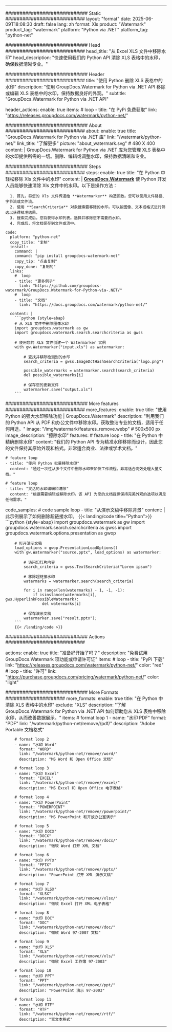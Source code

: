 
---
############################# Static ############################
layout: "format"
date:  2025-06-09T18:08:30
draft: false
lang: zh
format: Xls
product: "Watermark"
product_tag: "watermark"
platform: "Python via .NET"
platform_tag: "python-net"

############################# Head ############################
head_title: "从 Excel XLS 文件中移除水印"
head_description: "快速使用我们的 Python API 清除 XLS 表格中的水印，确保数据清晰专业。"

############################# Header ############################
title: "使用 Python 删除 XLS 表格中的水印" 
description: "使用 GroupDocs.Watermark for Python via .NET API 移除或编辑 XLS 表格中的水印，保持数据良好的外观。"
subtitle: "GroupDocs.Watermark for Python via .NET API" 

header_actions:
  enable: true
  items:
    #  loop
    - title: "在 PyPi 免费获取"
      link: "https://releases.groupdocs.com/watermark/python-net/"
      
############################# About ############################
about:
    enable: true
    title: "GroupDocs.Watermark for Python via .NET 库"
    link: "/watermark/python-net/"
    link_title: "了解更多"
    picture: "about_watermark.svg" # 480 X 400
    content: |
       GroupDocs.Watermark for Python via .NET 库为您管理 XLS 表格中的水印提供所需的一切。删除、编辑或调整水印，保持数据清晰和专业。

############################# Steps ############################
steps:
    enable: true
    title: "在 Python 中轻松移除 Xls 文件中的水印"
    content: |
      **[GroupDocs.Watermark](https://products.groupdocs.com/watermark/python-net/)** 使 Python 开发人员能够快速清除 Xls 文件中的水印。以下是操作方法：
      
      1. 首先，将您的 Xls 文件传递给 **Watermarker** 构造函数。您可以使用文件路径、字节流或文件流。
      2. 使用 **SearchCriteria** 对象搜索要移除的水印。可以按图像、文本或格式进行筛选以获得精准结果。
      3. 搜索完成后，您将获得水印列表。选择并移除您不需要的水印。
      4. 完成后，将文档保存到文件或流中。
   
    code:
      platform: "python-net"
      copy_title: "复制"
      install:
        command: |
        command: "pip install groupdocs-watermark-net"
        copy_tip: "点击复制"
        copy_done: "复制的"
      links:
        #  loop
        - title: "更多例子"
          link: "https://github.com/groupdocs-watermark/GroupDocs.Watermark-for-Python-via-.NET/"
        #  loop
        - title: "文档"
          link: "https://docs.groupdocs.com/watermark/python-net/"
          
      content: |
        ```python {style=abap}
        # 从 XLS 文件中删除图像水印
        import groupdocs.watermark as gw
        import groupdocs.watermark.search.searchcriteria as gwss

        # 使用您的 XLS 文件创建一个 Watermarker 实例
        with gw.Watermarker("input.xls") as watermarker:

            # 查找并移除检测到的水印
            search_criteria = gwss.ImageDctHashSearchCriteria("logo.png")

            possible_watermarks = watermarker.search(search_criteria)
            del possible_watermarks[i]

            # 保存您的更新文件
            watermarker.save("output.xls")
        ```  

############################# More features ############################
more_features:
  enable: true
  title: "使用 Python 的强大水印移除功能 | GroupDocs.Watermark"
  description: "利用我们的 Python API 从 PDF 和办公文件中移除水印。获取整洁专业的文档，适用于任何用途。"
  image: "/img/watermark/features_remove.webp" # 500x500 px
  image_description: "擦除水印"
  features:
    # feature loop
    - title: "在 Python 中精确删除水印"
      content: "我们的 Python API 专为精准水印移除而设计，因此您的文件保持其原始外观和格式。非常适合商业、法律或学术文档。"

    # feature loop
    - title: "使用 Python 批量移除水印"
      content: "通过一次性从多个文件中删除水印来加快工作流程。非常适合高效处理大量文档。"

    # feature loop
    - title: "灵活的水印编辑和清除"
      content: "根据需要编辑或移除水印。该 API 为您的文档提供保持完美外观的选项以满足任何需求。"
      
  code_samples:
    # code sample loop
    - title: "从演示文稿中移除背景"
      content: |
        此示例展示了如何删除超链接水印。
        {{< landing/code title="Python">}}
        ```python {style=abap}
        import groupdocs.watermark as gw
        import groupdocs.watermark.search.searchcriteria as gwss
        import groupdocs.watermark.options.presentation as gwop

        # 打开演示文稿
        load_options = gwop.PresentationLoadOptions()
        with gw.Watermarker("source.pptx", load_options) as watermarker:

            # 访问幻灯片内容
            search_criteria = gwss.TextSearchCriteria("Lorem ipsum")

            # 移除超链接水印
            watermarks = watermarker.search(search_criteria)

            for i in range(len(watermarks) - 1, -1, -1):
                if isinstance(watermarks[i], gws.HyperlinkPossibleWatermark):
                    del watermarks[i]

            # 保存演示文稿
            watermarker.save("result.pptx");
        ```
        {{< /landing/code >}}


############################# Actions ############################

actions:
  enable: true
  title: "准备好开始了吗？"
  description: "免费试用 GroupDocs.Watermark 项功能或申请许可证"
  items:
    #  loop
    - title: "PyPi 下载"
      link: "https://releases.groupdocs.com/watermark/python-net/"
      color: "red"
        #  loop
    - title: "许可"
      link: "https://purchase.groupdocs.com/pricing/watermark/python-net/"
      color: "light"


############################# More Formats #####################
more_formats:
    enable: true
    title: "在 Python 中清除 XLS 表格中的水印"
    exclude: "XLS"
    description: "了解 GroupDocs.Watermark for Python via .NET API 如何帮助您从 XLS 表格中移除水印，从而改善数据展示。"
    items: 
        # format loop 1
        - name: "水印 PDF"
          format: "PDF"
          link: "/watermark/python-net/remove//pdf/"
          description: "Adobe Portable 文档格式"

        # format loop 2
        - name: "水印 Word"
          format: "WORD"
          link: "/watermark/python-net/remove//word/"
          description: "MS Word 和 Open Office 文档"
          
        # format loop 3
        - name: "水印 Excel"
          format: "EXCEL"
          link: "/watermark/python-net/remove//excel/"
          description: "MS Excel 和 Open Office 电子表格"

        # format loop 4
        - name: "水印 PowerPoint"
          format: "POWERPOINT"
          link: "/watermark/python-net/remove//powerpoint/"
          description: "MS PowerPoint 和开放办公室演示"

        # format loop 5
        - name: "水印 DOCX"
          format: "DOCX"
          link: "/watermark/python-net/remove//docx/"
          description: "微软 Word 打开 XML 文档"
          
        # format loop 6
        - name: "水印 PPTX"
          format: "PPTX"
          link: "/watermark/python-net/remove//pptx/"
          description: "PowerPoint 打开 XML 演示文稿"
          
        # format loop 7
        - name: "水印 XLSX"
          format: "XLSX"
          link: "/watermark/python-net/remove//xlsx/"
          description: "微软 Excel 打开 XML 电子表格"

        # format loop 8
        - name: "水印 DOC"
          format: "DOC"
          link: "/watermark/python-net/remove//doc/"
          description: "微软 Word 97-2007 文档"

        # format loop 9
        - name: "水印 XLS"
          format: "XLS"
          link: "/watermark/python-net/remove//xls/"
          description: "微软 Excel 工作簿 97-2003"

        # format loop 10
        - name: "水印 PPT"
          format: "PPT"
          link: "/watermark/python-net/remove//ppt/"
          description: "PowerPoint 演示 97-2003"

        # format loop 11
        - name: "水印 RTF"
          format: "RTF"
          link: "/watermark/python-net/remove//rtf/"
          description: "富文本格式"

---